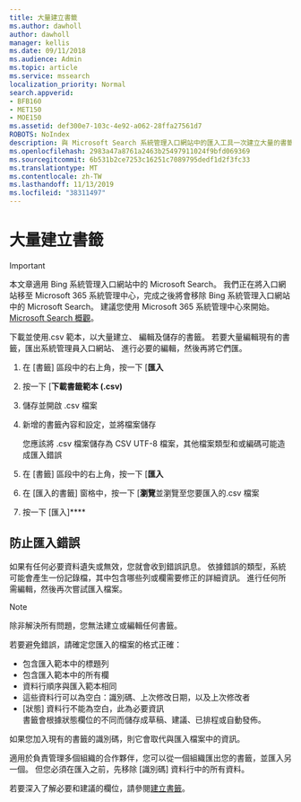 ```yaml
---
title: 大量建立書籤
ms.author: dawholl
author: dawholl
manager: kellis
ms.date: 09/11/2018
ms.audience: Admin
ms.topic: article
ms.service: mssearch
localization_priority: Normal
search.appverid:
- BFB160
- MET150
- MOE150
ms.assetid: def300e7-103c-4e92-a062-28ffa27561d7
ROBOTS: NoIndex
description: 與 Microsoft Search 系統管理入口網站中的匯入工具一次建立大量的書籤
ms.openlocfilehash: 2983a47a8761a2463b25497911024f9bfd069369
ms.sourcegitcommit: 6b531b2ce7253c16251c7089795dedf1d2f3fc33
ms.translationtype: MT
ms.contentlocale: zh-TW
ms.lasthandoff: 11/13/2019
ms.locfileid: "38311497"
---
```

# <a name="bulk-create-bookmarks"></a>大量建立書籤

> [!IMPORTANT]
> 本文章適用 Bing 系統管理入口網站中的 Microsoft Search。 我們正在將入口網站移至 Microsoft 365 系統管理中心，完成之後將會移除 Bing 系統管理入口網站中的 Microsoft Search。 建議您使用 Microsoft 365 系統管理中心來開始。 [Microsoft Search 概觀](overview-microsoft-search.md)。
    
下載並使用.csv 範本，以大量建立、 編輯及儲存的書籤。 若要大量編輯現有的書籤，匯出系統管理員入口網站、 進行必要的編輯，然後再將它們匯。
  
1. 在 [書籤] 區段中的右上角，按一下 [**匯入**
    
2. 按一下 [**下載書籤範本 (.csv)**
    
3. 儲存並開啟 .csv 檔案
    
4. 新增的書籤內容和設定，並將檔案儲存

    您應該將 .csv 檔案儲存為 CSV UTF-8 檔案，其他檔案類型和或編碼可能造成匯入錯誤
    
5. 在 [書籤] 區段中的右上角，按一下 [**匯入**
    
6. 在 [匯入的書籤] 窗格中，按一下 [**瀏覽**並瀏覽至您要匯入的.csv 檔案 
    
7. 按一下 [匯入]****

## <a name="prevent-import-errors"></a>防止匯入錯誤      
如果有任何必要資料遺失或無效，您就會收到錯誤訊息。 依據錯誤的類型，系統可能會產生一份記錄檔，其中包含哪些列或欄需要修正的詳細資訊。 進行任何所需編輯，然後再次嘗試匯入檔案。

> [!NOTE]
> 除非解決所有問題，您無法建立或編輯任何書籤。 

若要避免錯誤，請確定您匯入的檔案的格式正確：
- 包含匯入範本中的標題列
- 包含匯入範本中的所有欄
- 資料行順序與匯入範本相同
- 這些資料行可以為空白：識別碼、上次修改日期，以及上次修改者
- [狀態] 資料行不能為空白，此為必要資訊  
書籤會根據狀態欄位的不同而儲存成草稿、建議、已排程或自動發佈。

如果您加入現有的書籤的識別碼，則它會取代與匯入檔案中的資訊。

適用於負責管理多個組織的合作夥伴，您可以從一個組織匯出您的書籤，並匯入另一個。 但您必須在匯入之前，先移除 [識別碼] 資料行中的所有資料。

若要深入了解必要和建議的欄位，請參閱[建立書籤](create-bookmarks.md)。
